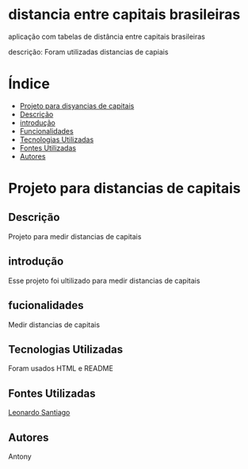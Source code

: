 # distancia entre capitais brasileiras
aplicação com tabelas de distância entre capitais brasileiras 

descrição: Foram utilizadas distancias de capiais
# Índice 

* [Projeto para disyancias de capitais](#projeto-para-distancias-de-capitais)
* [Descrição](#descrição)
* [introdução](#introdução)
* [Funcionalidades](#fucionalidades)
* [Tecnologias Utilizadas](#fontes-utilizadas)
* [Fontes Utilizadas](#fontes-utilizadas)
* [Autores](#autores)

# Projeto para distancias de capitais


## Descrição
Projeto para medir distancias de capitais 
## introdução 
Esse projeto foi ultilizado para medir distancias de capitais 
## fucionalidades
Medir distancias de capitais 
 
## Tecnologias Utilizadas
Foram usados HTML e README
## Fontes Utilizadas 
[Leonardo Santiago](lista_de_cidades_e_distancias.pdf)
## Autores
Antony